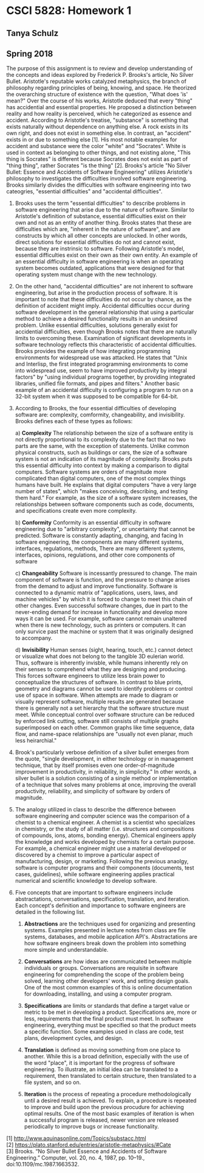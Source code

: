 # CSCI 5828: Homework 1 <br>
## Tanya Schulz
## Spring 2018

The purpose of this assignment is to review and develop understanding of the concepts and ideas explored by Frederick P. Brooks's article, No Silver Bullet. Aristotle's reputable works catalyzed metaphysics, the branch of philosophy regarding principles of being, knowing, and space. He theorized the overarching structure of existence with the question, "What does 'is' mean?" Over the course of his works, Aristotle deduced that every "thing" has accidential and essential properties. He proposed a distinction between reality and how reality is perceived, which he categorized as essence and accident. According to Aristotle's treatise, "substance" is something that exists naturally without dependence on anything else. A rock exists in its own right, and does not exist in something else. In contrast, an "accident" exists in or due to something else [1]. His most notable examples for accident and substance were the color "white" and "Socrates". White is used in context as belonging to other things, and not existing alone, "This thing is Socrates" is different because Socrates does not exist as part of "thing thing", rather Socrates "is the thing" [2]. Brooks's article "No Silver Bullet: Essence and Accidents of Software Engineering" utilizes Aristotle's philosophy to investigates the difficulties involved software engineering. Brooks similarly divides the difficulties with software engineering into two cateogries, "essential difficulties" and "accidental difficulties". 

1.  Brooks uses the term "essential difficulties" to describe problems in software engineering that arise due to the nature of software. Similar to Aristotle's definition of substance, essential difficulties exist on their own and not as an entity of another thing. Brooks states that these are difficulties which are, "inherent in the nature of software", and are constructs by which all other concepts are unlocked. In other words, direct solutions for essential difficulties do not and cannot exist, because they are instrinsic to software.  Following Aristotle's model, essential difficulties exist on their own as their own entity. An example of an essential difficulty in software engineering is when an operating system becomes outdated, applications that were designed for that operating system must change with the new technology. 

2.  On the other hand, "accidental difficulties" are not inherent to software engineering, but arise in the production process of software. It is important to note that these difficulties do not occur by chance, as the definition of accident might imply. Accidental difficulties occur during software development in the general relationship that using a particular method to achieve a desired functionality results in an undesired problem. Unlike essential difficulties, solutions generally exist for accidential difficulties, even though Brooks notes that there are naturally limits to overcoming these. Examination of significant developments in software technology reflects this characteristic of accidental difficulties. Brooks provides the example of how integrating programming environments for widespread use was attacked. He states that "Unix and Interlisp, the first integrated programming environments to come into widespread use, seem to have improved productivity by integral factors" by "using individual programs together, by providing integrated libraries, unified file formats, and pipes and filters." Another basic example of an accidental difficulty is configuring a program to run on a 32-bit system when it was supposed to be compatible for 64-bit. 

3.  According to Brooks, the four essential difficulties of developing software are: complexity, comformity, changeability, and invisibility. Brooks defines each of these types as follows:

	a) **Complexity**
	The relationship between the size of a software entity is not directly proportional to its complexity due to the 		fact that no two parts are the same, with the exception of statements. Unlike common physical constructs, 	such as buildings or cars, the size of a software system is not an indication of its magnitude of complexity. 	Brooks puts this essential difficulty into context by making a comparison to digital computers. Software 		systems are orders of magnitude more complicated than digital computers, one of the most complex things 		humans have built. He explains that digital computers "have a very large number of states", which "makes 	conceiving, describing, and testing them hard." For example, as the size of a software system increases, the 		relationships between software components such as code, documents, and specifications create even more 	complexity.
	
	b) **Conformity**
	Conformity is an essential difficulty in software engineering due to "arbitrary complexity", or uncertainty that cannot be predicted. Software is constantly adapting, changing, and facing  In software engineering, the components are many different systems, interfaces, regulations, methods, There are many different systems, interfaces, opinions, regulations, and other core components of software 
	
	c) **Changeability**
	Software is incessantly pressured to change. The main component of software is function, and the pressure to change arises from the demand to adjust and improve functionality. Software is connected to a dynamic matrix of "applications, users, laws, and machine vehicles" by which it is forced to change to meet this chain of other changes. Even successful software changes, due in part to the never-ending demand for increase in functionality and develop more ways it can be used. For example, software cannot remain unaltered when there is new technology, such as printers or computers. It can only survice past the machine or system that it was originally designed to accompany.
	
	d) **Invisibility** 
	Human senses (sight, hearing, touch, etc.) cannot detect or visualize what does not belong to the tangible 3D eulerian world. Thus, software is inherently invisble, while humans inherently rely on their senses to comprehend what they are designing and producing. This forces software engineers to utilize less brain power to conceptualize the structures of software. In contrast to blue prints, geometry and diagrams cannot be used to identify problems or control use of space in software. When attempts are made to diagram or visually represent software, multiple results are generated because there is generally not a set hierarchy that the software structure must meet. While conceptual control over software structure can be reduced by enforced link cutting, software still consists of multiple graphs superimposed on each other. Common graphs like time sequence, data flow, and name-space relationships are "usually not even planar, much less heirarchial."

4.  Brook's particularly verbose definition of a silver bullet emerges from the quote, "single development, in either technology or in management technique, that by itself promises even one order-of-magnitude improvement in productivity, in reliability, in simplicity." In other words, a silver bullet is a solution consisting of a single method or implementation of a technique that solves many problems at once, improving the overall productivity, reliability, and simplicity of software by orders of magnitude. 

5.  The analogy utilized in class to describe the difference between software engineering and computer science was the comparison of a chemist to a chemical engineer. A chemist is a scientist who specializes in chemistry, or the study of all matter (i.e. structures and compositions of compounds, ions, atoms, bonding energy). Chemical engineers apply the knowledge and works developed by chemists for a certain purpose. For example, a chemical engineer might use a material developed or discovered by a chemist to improve a particular aspect of manufacturing, design, or marketing. Following the previous anaolgy, software is computer programs and their components (documents, test cases, guidelines), while software engineering applies practical numerical and scientific knowledge to develop software. 

6.  Five concepts that are important to software engineers include abstractations, conversations, specification, translation, and iteration. Each concept's definition and importance to software engineers are detailed in the following list.

    1.  **Abstractions** are the techniques used for organizing and presenting systems. Examples presented in lecture notes from class are file systems, databases, and mobile application API's. Abstractations are how software engineers break down the problem into something more simple and understandable. 

    2.  **Conversations** are how ideas are communicated between multiple individuals or groups. Conversations are requisite in software engineering for comprehending the scope of the problem being solved, learning other developers' work, and setting design goals. One of the most common examples of this is online documentation for downloading, installing, and using a computer program. 
    
    3.  **Specifications** are limits or standards that define a target value or metric to be met in   developing a product. Specifications are, more or less, requirements that the final product must meet. In software engineering, everything must be specified so that the product meets a specific function. Some examples used in class are code, test plans, development cycles, and design.
    
    4.  **Translation** is defined as moving something from one place to another. While this is a broad definition, especially with the use of the word "place", it is important for the progress of software engineering. To illustrate, an initial idea can be translated to a requirement, then translated to certain structure, then translated to a file system, and so on. 
    
    5.  **Iteration** is the process of repeating a procedure methodologically until a desired result is achieved. To explain, a procedure is repeated to improve and build upon the previous procudure for achieving optimal results. One of the most basic examples of iteration is when a successful program is released, newer version are released periodically to improve bugs or increase functionality. 

[1] http://www.aquinasonline.com/Topics/substacc.html <br>
[2] https://plato.stanford.edu/entries/aristotle-metaphysics/#Cate <br>
[3] Brooks. “No Silver Bullet Essence and Accidents of Software 		Engineering.” Computer, vol. 20, no. 4, 1987, pp. 10–19., doi:10.1109/mc.1987.1663532. 






